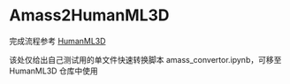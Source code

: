 # Amass2HumanML3D

完成流程参考 [HumanML3D](https://github.com/EricGuo5513/HumanML3D)

该处仅给出自己测试用的单文件快速转换脚本 amass_convertor.ipynb，可移至 HumanML3D 仓库中使用